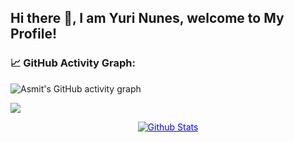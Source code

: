 
## Hi there 👋, I am Yuri Nunes, welcome to My Profile!


### 📈 GitHub Activity Graph:
![Asmit's GitHub activity graph](https://activity-graph.herokuapp.com/graph?username=yurixss&hide_border=algolia&count_private=redical)

<img src="https://github-readme-streak-stats.herokuapp.com/?user=yurixss&hide_border=algolia&count_private=redical"></img>

<p align="center" dir="auto">
        <a target="_blank" rel="noopener noreferrer" href="https://raw.githubusercontent.com/bornmay/bornmay/Update/svg/Bottom.svg"><img src="https://raw.githubusercontent.com/bornmay/bornmay/Update/svg/Bottom.svg" alt="Github Stats" style="max-width: 100%;color:blue"></a>
</p>




